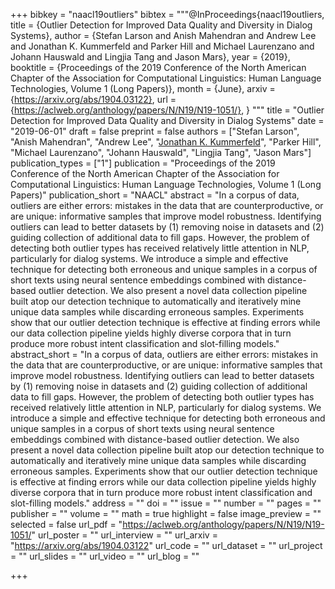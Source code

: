 +++
bibkey = "naacl19outliers"
bibtex = """@InProceedings{naacl19outliers,
  title     = {Outlier Detection for Improved Data Quality and Diversity in Dialog Systems},
  author    = {Stefan Larson and Anish Mahendran and Andrew Lee and Jonathan K. Kummerfeld and Parker Hill and Michael Laurenzano and Johann Hauswald and Lingjia Tang and Jason Mars},
  year      = {2019},
  booktitle = {Proceedings of the 2019 Conference of the North American Chapter of the Association for Computational Linguistics: Human Language Technologies, Volume 1 (Long Papers)},
  month     = {June},
  arxiv     = {https://arxiv.org/abs/1904.03122},
  url       = {https://aclweb.org/anthology/papers/N/N19/N19-1051/},
}
"""
title = "Outlier Detection for Improved Data Quality and Diversity in Dialog Systems"
date = "2019-06-01"
draft = false
preprint = false
authors = ["Stefan Larson", "Anish Mahendran", "Andrew Lee", "<span style='text-decoration:underline;'>Jonathan K. Kummerfeld</span>", "Parker Hill", "Michael Laurenzano", "Johann Hauswald", "Lingjia Tang", "Jason Mars"]
publication_types = ["1"]
publication = "Proceedings of the 2019 Conference of the North American Chapter of the Association for Computational Linguistics: Human Language Technologies, Volume 1 (Long Papers)"
publication_short = "NAACL"
abstract = "In a corpus of data, outliers are either errors: mistakes in the data that are counterproductive, or are unique: informative samples that improve model robustness. Identifying outliers can lead to better datasets by (1) removing noise in datasets and (2) guiding collection of additional data to fill gaps. However, the problem of detecting both outlier types has received relatively little attention in NLP, particularly for dialog systems. We introduce a simple and effective technique for detecting both erroneous and unique samples in a corpus of short texts using neural sentence embeddings combined with distance-based outlier detection. We also present a novel data collection pipeline built atop our detection technique to automatically and iteratively mine unique data samples while discarding erroneous samples. Experiments show that our outlier detection technique is effective at finding errors while our data collection pipeline yields highly diverse corpora that in turn produce more robust intent classification and slot-filling models."
abstract_short = "In a corpus of data, outliers are either errors: mistakes in the data that are counterproductive, or are unique: informative samples that improve model robustness. Identifying outliers can lead to better datasets by (1) removing noise in datasets and (2) guiding collection of additional data to fill gaps. However, the problem of detecting both outlier types has received relatively little attention in NLP, particularly for dialog systems. We introduce a simple and effective technique for detecting both erroneous and unique samples in a corpus of short texts using neural sentence embeddings combined with distance-based outlier detection. We also present a novel data collection pipeline built atop our detection technique to automatically and iteratively mine unique data samples while discarding erroneous samples. Experiments show that our outlier detection technique is effective at finding errors while our data collection pipeline yields highly diverse corpora that in turn produce more robust intent classification and slot-filling models."
address = ""
doi = ""
issue = ""
number = ""
pages = ""
publisher = ""
volume = ""
math = true
highlight = false
image_preview = ""
selected = false
url_pdf = "https://aclweb.org/anthology/papers/N/N19/N19-1051/"
url_poster = ""
url_interview = ""
url_arxiv = "https://arxiv.org/abs/1904.03122"
url_code = ""
url_dataset = ""
url_project = ""
url_slides = ""
url_video = ""
url_blog = ""



+++